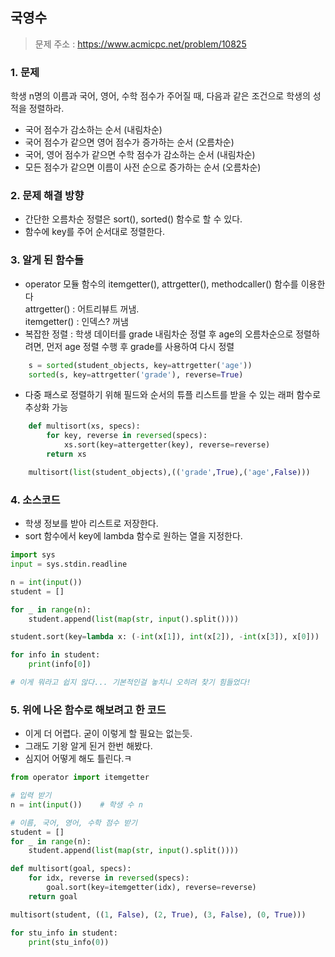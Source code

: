 ## 국영수 
> 문제 주소 : https://www.acmicpc.net/problem/10825

### 1. 문제
학생 n명의 이름과 국어, 영어, 수학 점수가 주어질 때, 다음과 같은 조건으로 학생의 성적을 정렬하라.
- 국어 점수가 감소하는 순서 (내림차순)
- 국어 점수가 같으면 영어 점수가 증가하는 순서 (오름차순)
- 국어, 영어 점수가 같으면 수학 점수가 감소하는 순서 (내림차순)
- 모든 점수가 같으면 이름이 사전 순으로 증가하는 순서 (오름차순)

### 2. 문제 해결 방향
- 간단한 오름차순 정렬은 sort(), sorted() 함수로 할 수 있다.
- 함수에 key를 주어 순서대로 정렬한다.

### 3. 알게 된 함수들
- operator 모듈 함수의 itemgetter(), attrgetter(), methodcaller() 함수를 이용한다\
    attrgetter() : 어트리뷰트 꺼냄.\
    itemgetter() : 인덱스? 꺼냄
- 복잡한 정렬 : 학생 데이터를 grade 내림차순 정렬 후 age의 오름차순으로 정렬하려면, 먼저 age 정렬 수행 후 grade를 사용하여 다시 정렬
```python
    s = sorted(student_objects, key=attrgetter('age'))
    sorted(s, key=attrgetter('grade'), reverse=True)
```
- 다중 패스로 정렬하기 위해 필드와 순서의 튜플 리스트를 받을 수 있는 래퍼 함수로 추상화 가능
```python
    def multisort(xs, specs):
        for key, reverse in reversed(specs):
            xs.sort(key=attergetter(key), reverse=reverse)
        return xs

    multisort(list(student_objects),(('grade',True),('age',False)))
```

### 4. 소스코드
- 학생 정보를 받아 리스트로 저장한다.
- sort 함수에서 key에 lambda 함수로 원하는 열을 지정한다.
```python
import sys
input = sys.stdin.readline

n = int(input())
student = []

for _ in range(n):
    student.append(list(map(str, input().split())))

student.sort(key=lambda x: (-int(x[1]), int(x[2]), -int(x[3]), x[0]))

for info in student:
    print(info[0])

# 이게 뭐라고 쉽지 않다... 기본적인걸 놓치니 오히려 찾기 힘들었다!
```

### 5. 위에 나온 함수로 해보려고 한 코드
- 이게 더 어렵다. 굳이 이렇게 할 필요는 없는듯.
- 그래도 기왕 알게 된거 한번 해봤다.
- 심지어 어떻게 해도 틀린다.ㅋ

```python
from operator import itemgetter

# 입력 받기
n = int(input())    # 학생 수 n

# 이름, 국어, 영어, 수학 점수 받기
student = []
for _ in range(n):
    student.append(list(map(str, input().split())))

def multisort(goal, specs):
    for idx, reverse in reversed(specs):
        goal.sort(key=itemgetter(idx), reverse=reverse)
    return goal

multisort(student, ((1, False), (2, True), (3, False), (0, True)))

for stu_info in student:
    print(stu_info(0))

```
